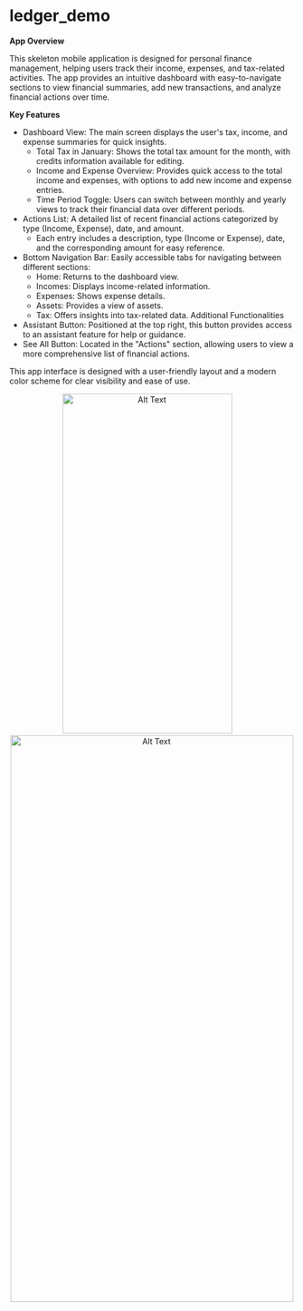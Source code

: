 # ledger_demo

**App Overview**

This skeleton mobile application is designed for personal finance management, helping users track their income, expenses, and tax-related activities. The app provides an intuitive dashboard with easy-to-navigate sections to view financial summaries, add new transactions, and analyze financial actions over time.

**Key Features**

* Dashboard View: The main screen displays the user's tax, income, and expense summaries for quick insights.
    * Total Tax in January: Shows the total tax amount for the month, with credits information available for editing.
    * Income and Expense Overview: Provides quick access to the total income and expenses, with options to add new income and expense entries.
    * Time Period Toggle: Users can switch between monthly and yearly views to track their financial data over different periods.
* Actions List: A detailed list of recent financial actions categorized by type (Income, Expense), date, and amount.
    * Each entry includes a description, type (Income or Expense), date, and the corresponding amount for easy reference.
* Bottom Navigation Bar: Easily accessible tabs for navigating between different sections:
    * Home: Returns to the dashboard view.
    * Incomes: Displays income-related information.
    * Expenses: Shows expense details.
    * Assets: Provides a view of assets.
    * Tax: Offers insights into tax-related data.
Additional Functionalities
* Assistant Button: Positioned at the top right, this button provides access to an assistant feature for help or guidance.
* See All Button: Located in the "Actions" section, allowing users to view a more comprehensive list of financial actions.
  
This app interface is designed with a user-friendly layout and a modern color scheme for clear visibility and ease of use.

<p align="middle">
<img src="https://github.com/user-attachments/assets/8c57e8bb-7e93-461b-b258-53b68240e0de" alt="Alt Text" width="300" height="600">
   &nbsp;&nbsp;&nbsp;
<img src="https://github.com/user-attachments/assets/b9e61497-38e5-408a-a1f7-46ce005c9ccf" alt="Alt Text" width="500" height="1000">
</p>

